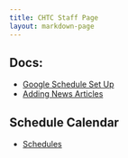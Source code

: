 ```yaml
---
title: CHTC Staff Page
layout: markdown-page
---
```


## Docs:
- [Google Schedule Set Up](docs/Schedule_Calendar)
- [Adding News Articles](docs/Adding_News_Articles)

## Schedule Calendar
- [Schedules](schedules/schedules.pl)